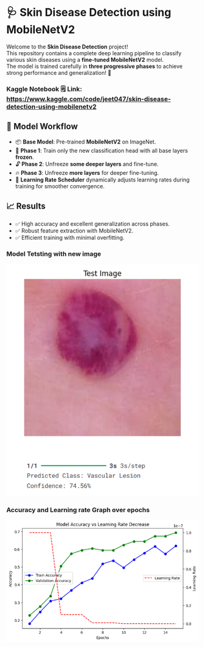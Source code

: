 # 🩺 Skin Disease Detection using MobileNetV2

Welcome to the **Skin Disease Detection** project!  
This repository contains a complete deep learning pipeline to classify various skin diseases using a **fine-tuned MobileNetV2** model.  
The model is trained carefully in **three progressive phases** to achieve strong performance and generalization! 🚀

### **Kaggle Notebook 🗒️ Link**: https://www.kaggle.com/code/jeet047/skin-disease-detection-using-mobilenetv2

## 🧠 Model Workflow

- 📦 **Base Model**: Pre-trained **MobileNetV2** on ImageNet.
- 🧊 **Phase 1**: Train only the new classification head with all base layers **frozen**.
- 🔓 **Phase 2**: Unfreeze **some deeper layers** and fine-tune.
- 🔥 **Phase 3**: Unfreeze **more layers** for deeper fine-tuning.
- 🎯 **Learning Rate Scheduler** dynamically adjusts learning rates during training for smoother convergence.

## 📈 Results

- ✅ High accuracy and excellent generalization across phases.
- ✅ Robust feature extraction with MobileNetV2.
- ✅ Efficient training with minimal overfitting.

### **Model Tetsting with new image**
![test image](./sample-results/test-image.png)

### **Accuracy and Learning rate Graph over epochs**
![accuracy lr graph](./sample-results/accuracy-lr-over-epochs.png)
